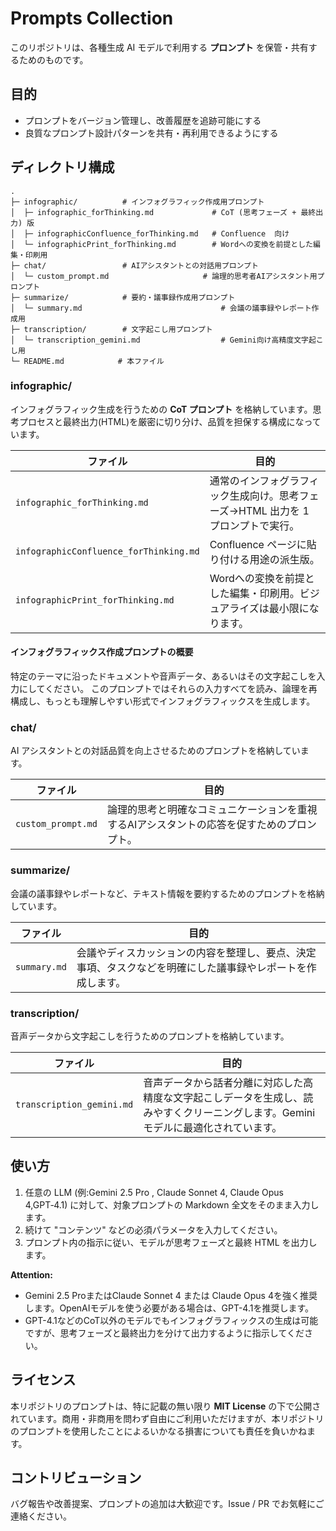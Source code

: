 # Prompts Collection

このリポジトリは、各種生成 AI モデルで利用する **プロンプト** を保管・共有するためのものです。

## 目的

- プロンプトをバージョン管理し、改善履歴を追跡可能にする
- 良質なプロンプト設計パターンを共有・再利用できるようにする

## ディレクトリ構成

```
.
├─ infographic/          # インフォグラフィック作成用プロンプト
│  ├─ infographic_forThinking.md             # CoT (思考フェーズ + 最終出力) 版
│  ├─ infographicConfluence_forThinking.md   # Confluence  向け
│  └─ infographicPrint_forThinking.md        # Wordへの変換を前提とした編集・印刷用
├─ chat/                 # AIアシスタントとの対話用プロンプト
│  └─ custom_prompt.md                     # 論理的思考者AIアシスタント用プロンプト
├─ summarize/            # 要約・議事録作成用プロンプト
│  └─ summary.md                               # 会議の議事録やレポート作成用
├─ transcription/        # 文字起こし用プロンプト
│  └─ transcription_gemini.md                  # Gemini向け高精度文字起こし用
└─ README.md            # 本ファイル
```

### infographic/

インフォグラフィック生成を行うための **CoT プロンプト** を格納しています。思考プロセスと最終出力(HTML)を厳密に切り分け、品質を担保する構成になっています。

| ファイル | 目的 |
| --- | --- |
| `infographic_forThinking.md` | 通常のインフォグラフィック生成向け。思考フェーズ→HTML 出力を 1 プロンプトで実行。 |
| `infographicConfluence_forThinking.md` | Confluence ページに貼り付ける用途の派生版。 |
| `infographicPrint_forThinking.md` | Wordへの変換を前提とした編集・印刷用。ビジュアライズは最小限になります。 |

#### インフォグラフィックス作成プロンプトの概要

特定のテーマに沿ったドキュメントや音声データ、あるいはその文字起こしを入力にしてください。
このプロンプトではそれらの入力すべてを読み、論理を再構成し、もっとも理解しやすい形式でインフォグラフィックスを生成します。

### chat/

AI アシスタントとの対話品質を向上させるためのプロンプトを格納しています。

| ファイル | 目的 |
| --- | --- |
| `custom_prompt.md` | 論理的思考と明確なコミュニケーションを重視するAIアシスタントの応答を促すためのプロンプト。 |

### summarize/

会議の議事録やレポートなど、テキスト情報を要約するためのプロンプトを格納しています。

| ファイル | 目的 |
| --- | --- |
| `summary.md` | 会議やディスカッションの内容を整理し、要点、決定事項、タスクなどを明確にした議事録やレポートを作成します。 |

### transcription/

音声データから文字起こしを行うためのプロンプトを格納しています。

| ファイル | 目的 |
| --- | --- |
| `transcription_gemini.md` | 音声データから話者分離に対応した高精度な文字起こしデータを生成し、読みやすくクリーニングします。Geminiモデルに最適化されています。 |

## 使い方

1. 任意の LLM (例:Gemini 2.5 Pro , Claude Sonnet 4, Claude Opus 4,GPT‑4.1) に対して、対象プロンプトの Markdown 全文をそのまま入力します。
2. 続けて "コンテンツ" などの必須パラメータを入力してください。
3. プロンプト内の指示に従い、モデルが思考フェーズと最終 HTML を出力します。

 **Attention:** 

- Gemini 2.5 ProまたはClaude Sonnet 4 または Claude Opus 4を強く推奨します。OpenAIモデルを使う必要がある場合は、GPT-4.1を推奨します。
- GPT-4.1などのCoT以外のモデルでもインフォグラフィックスの生成は可能ですが、思考フェーズと最終出力を分けて出力するように指示してください。

## ライセンス

本リポジトリのプロンプトは、特に記載の無い限り **MIT License** の下で公開されています。商用・非商用を問わず自由にご利用いただけますが、本リポジトリのプロンプトを使用したことによるいかなる損害についても責任を負いかねます。

## コントリビューション

バグ報告や改善提案、プロンプトの追加は大歓迎です。Issue / PR でお気軽にご連絡ください。

